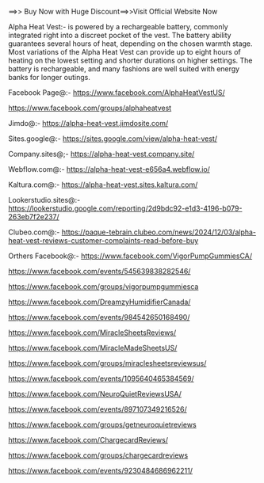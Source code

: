 ==>> Buy Now with Huge Discount==>>Visit Official Website Now



Alpha Heat Vest:- is powered by a rechargeable battery, commonly integrated right into a discreet pocket of the vest. The battery ability guarantees several hours of heat, depending on the chosen warmth stage. Most variations of the Alpha Heat Vest can provide up to eight hours of heating on the lowest setting and shorter durations on higher settings. The battery is rechargeable, and many fashions are well suited with energy banks for longer outings.



Facebook Page@:- https://www.facebook.com/AlphaHeatVestUS/

https://www.facebook.com/groups/alphaheatvest

Jimdo@:- https://alpha-heat-vest.jimdosite.com/

Sites.google@:- https://sites.google.com/view/alpha-heat-vest/

Company.sites@;- https://alpha-heat-vest.company.site/

Webflow.com@:- https://alpha-heat-vest-e656a4.webflow.io/

Kaltura.com@:- https://alpha-heat-vest.sites.kaltura.com/

Lookerstudio.sites@:- https://lookerstudio.google.com/reporting/2d9bdc92-e1d3-4196-b079-263eb7f2e237/

Clubeo.com@:- https://paque-tebrain.clubeo.com/news/2024/12/03/alpha-heat-vest-reviews-customer-complaints-read-before-buy

Orthers Facebook@:- https://www.facebook.com/VigorPumpGummiesCA/

https://www.facebook.com/events/545639838282546/

https://www.facebook.com/groups/vigorpumpgummiesca

https://www.facebook.com/DreamzyHumidifierCanada/

https://www.facebook.com/events/984542650168490/

https://www.facebook.com/MiracleSheetsReviews/

https://www.facebook.com/MiracleMadeSheetsUS/

https://www.facebook.com/groups/miraclesheetsreviewsus/

https://www.facebook.com/events/1095640465384569/

https://www.facebook.com/NeuroQuietReviewsUSA/

https://www.facebook.com/events/897107349216526/

https://www.facebook.com/groups/getneuroquietreviews

https://www.facebook.com/ChargecardReviews/

https://www.facebook.com/groups/chargecardreviews

https://www.facebook.com/events/9230484686962211/
